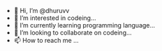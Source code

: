 - 👋 Hi, I’m @dhuruvv
- 👀 I’m interested in codeing...
- 🌱 I’m currently learning programming language...
- 💞️ I’m looking to collaborate on codeing...
- 📫 How to reach me ...

<!---
dhuruvv/dhuruvv is a ✨ special ✨ repository because its `README.md` (this file) appears on your GitHub profile.
You can click the Preview link to take a look at your changes.
--->
